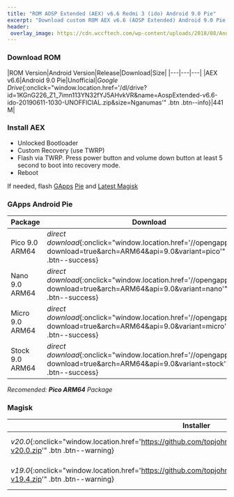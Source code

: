 ```yaml
---
title: "ROM AOSP Extended (AEX) v6.6 Redmi 3 (ido) Android 9.0 Pie"
excerpt: "Download custom ROM AEX v6.6 (AOSP Extended) Android 9.0 Pie based (unofficial) untuk Redmi 3 (ido)"
header:
 overlay_image: https://cdn.wccftech.com/wp-content/uploads/2018/08/Android-PIEe-740x555.jpg
---
```


### Download ROM

|ROM Version|Android Version|Release|Download|Size|
|---|---|---|
|AEX v6.6|Android 9.0 Pie|Unofficial|_Google Drive_{:onclick="window.location.href='/dl/drive?id=1KGnG226_Z1_7imn113YN32fYJ5AHvkVR&name=AospExtended-v6.6-ido-20190611-1030-UNOFFICIAL.zip&size=Nganumas'" .btn .btn--info}|441 M|

### Install AEX

- Unlocked Bootloader
- Custom Recovery (use TWRP)
- Flash via TWRP. Press power button and volume down button at least 5 second to boot into recovery mode.
- Reboot

If needed, flash [GApps](https://gapps.knoacc.org) [Pie](#gapps-pie) and [Latest Magisk](#magisk)

### GApps Android Pie

|Package|Download|
|---|---|
|Pico 9.0 ARM64|*direct download*{:onclick="window.location.href='//opengapps.org/?download=true&arch=ARM64&api=9.0&variant=pico'" .btn .btn--success}|
|Nano 9.0 ARM64|*direct download*{:onclick="window.location.href='//opengapps.org/?download=true&arch=ARM64&api=9.0&variant=nano'" .btn .btn--success}|
|Micro 9.0 ARM64|*direct download*{:onclick="window.location.href='//opengapps.org/?download=true&arch=ARM64&api=9.0&variant=micro'" .btn .btn--success}|
|Stock 9.0 ARM64|*direct download*{:onclick="window.location.href='//opengapps.org/?download=true&arch=ARM64&api=9.0&variant=stock'" .btn .btn--success}|

_Recomended: **Pico ARM64** Package_

### Magisk

|Installer|Manager|Uninstaller|
|---|---|---|
|_v20.0_{:onclick="window.location.href='https://github.com/topjohnwu/Magisk/releases/download/v20.0/Magisk-v20.0.zip'" .btn .btn--warning}|_v7.3.5_{:onclick="window.location.href='https://github.com/topjohnwu/Magisk/releases/download/manager-v7.3.5/MagiskManager-v7.3.5.apk'" .btn .btn--success}|_2019-10-11_{:onclick="window.location.href='https://github.com/topjohnwu/Magisk/releases/download/v20.0/Magisk-uninstaller-20191011.zip'" .btn .btn--danger}|
|_v19.0_{:onclick="window.location.href='https://github.com/topjohnwu/Magisk/releases/download/v19.4/Magisk-v19.4.zip'" .btn .btn--warning}|_v7.3.4_{:onclick="window.location.href='https://github.com/topjohnwu/Magisk/releases/download/manager-v7.3.4/MagiskManager-v7.3.4.apk'" .btn .btn--success}|_2019-09-19_{:onclick="window.location.href='https://github.com/topjohnwu/Magisk/releases/download/v19.4/Magisk-uninstaller-20190919.zip'" .btn .btn--danger}|
